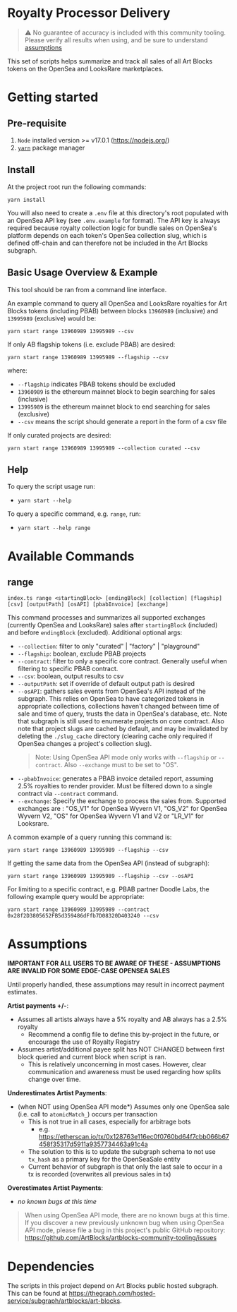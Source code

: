 # Royalty Processor Delivery

> :warning: No guarantee of accuracy is included with this community tooling. Please verify all results when using, and be sure to understand [assumptions](#assumptions)

This set of scripts helps summarize and track all sales of all Art Blocks tokens on the OpenSea and LooksRare marketplaces.

# Getting started

## Pre-requisite

1. `Node` installed version >= v17.0.1 (https://nodejs.org/)
2. [`yarn`](https://classic.yarnpkg.com/en/docs/install) package manager

## Install

At the project root run the following commands:
```
yarn install
````

You will also need to create a `.env` file at this directory's root populated with an OpenSea API key (see `.env.example` for format). The API key is always required because royalty collection logic for bundle sales on OpenSea's platform depends on each token's OpenSea collection slug, which is defined off-chain and can therefore not be included in the Art Blocks subgraph.

## Basic Usage Overview & Example

This tool should be ran from a command line interface.

An example command to query all OpenSea and LooksRare royalties for Art Blocks tokens (including PBAB) between blocks `13960989` (inclusive) and `13995989` (exclusive) would be:
```
yarn start range 13960989 13995989 --csv
```
If only AB flagship tokens (i.e. exclude PBAB) are desired:
```
yarn start range 13960989 13995989 --flagship --csv
```
where:
- `--flagship` indicates PBAB tokens should be excluded
- `13960989` is the ethereum mainnet block to begin searching for sales (inclusive)
- `13995989` is the ethereum mainnet block to end searching for sales (exclusive)
- `--csv` means the script should generate a report in the form of a csv file

If only curated projects are desired:
```
yarn start range 13960989 13995989 --collection curated --csv
```

## Help

To query the script usage run:
- `yarn start --help`

To query a specific command, e.g. `range`, run:
- `yarn start --help range`

# Available Commands

## range
`index.ts range <startingBlock> [endingBlock] [collection] [flagship] [csv] [outputPath] [osAPI] [pbabInvoice] [exchange]`

This command processes and summarizes all supported exchanges (currently OpenSea and LooksRare) sales after `startingBlock` (included) and before `endingBlock` (excluded). Additional optional args:
- `--collection`: filter to only "curated" | "factory" | "playground"
- `--flagship`: boolean, exclude PBAB projects
- `--contract`: filter to only a specific core contract. Generally useful when filtering to specific PBAB contract.
- `--csv`: boolean, output results to csv
- `--outputPath`: set if override of default output path is desired
- `--osAPI`: gathers sales events from OpenSea's API instead of the subgraph. This relies on OpenSea to have categorized tokens in appropriate collections, collections haven't changed between time of sale and time of query, trusts the data in OpenSea's database, etc. Note that subgraph is still used to enumerate projects on core contract. Also note that project slugs are cached by default, and may be invalidated by deleting the `./slug_cache` directory (clearing cache only required if OpenSea changes a project's collection slug).
  >Note: Using OpenSea API mode only works with `--flagship` or `--contract`. Also `--exchange` must to be set to "OS".
- `--pbabInvoice`: generates a PBAB invoice detailed report, assuming 2.5% royalties to render provider. Must be filtered down to a single contract via `--contract` command.
- `--exchange`: Specify the exchange to process the sales from. Supported exchanges are : "OS_V1" for OpenSea Wyvern V1, "OS_V2" for OpenSea Wyvern V2, "OS" for OpenSea Wyvern V1 and V2 or "LR_V1" for Looksrare.

A common example of a query running this command is:
```
yarn start range 13960989 13995989 --flagship --csv
```

If getting the same data from the OpenSea API (instead of subgraph):
```
yarn start range 13960989 13995989 --flagship --csv --osAPI
```


For limiting to a specific contract, e.g. PBAB partner Doodle Labs, the following example query would be appropriate:
```
yarn start range 13960989 13995989 --contract 0x28f2D3805652FB5d359486dFfb7D08320D403240 --csv
```

# Assumptions
**IMPORTANT FOR ALL USERS TO BE AWARE OF THESE - ASSUMPTIONS ARE INVALID FOR SOME EDGE-CASE OPENSEA SALES**

Until properly handled, these assumptions may result in incorrect payment estimates.

**Artist payments +/-**:
- Assumes all artists always have a 5% royalty and AB always has a 2.5% royalty
  - Recommend a config file to define this by-project in the future, or encourage the use of Royalty Registry
- Assumes artist/additional payee split has NOT CHANGED between first block queried and current block when script is ran.
  - This is relatively unconcerning in most cases. However, clear communication and awareness must be used regarding how splits change over time.

**Underestimates Artist Payments**:

- (when NOT using OpenSea API mode*) Assumes only one OpenSea sale (i.e. call to `atomicMatch_`) occurs per transaction
  - This is not true in all cases, especially for arbitrage bots
    - e.g. https://etherscan.io/tx/0x128763e116ec0f0760bd64f7cbb066b67458f35317d5911a9357734463a91c4a
  - The solution to this is to update the subgraph schema to not use `tx_hash` as a primary key for the OpenSeaSale entity
  - Current behavior of subgraph is that only the last sale to occur in a tx is recorded (overwrites all previous sales in tx)

**Overestimates Artist Payments**:
  - *no known bugs at this time*

>When using OpenSea API mode, there are no known bugs at this time. If you discover a new previously unknown bug when using OpenSea API mode, please file a bug in this project's public GitHub repository: https://github.com/ArtBlocks/artblocks-community-tooling/issues
# Dependencies

The scripts in this project depend on Art Blocks public hosted subgraph. This can be found at https://thegraph.com/hosted-service/subgraph/artblocks/art-blocks.

